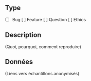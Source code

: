 ## Type
- [ ] Bug  [ ] Feature  [ ] Question  [ ] Ethics

## Description
(Quoi, pourquoi, comment reproduire)

## Données
(Liens vers échantillons anonymisés)
